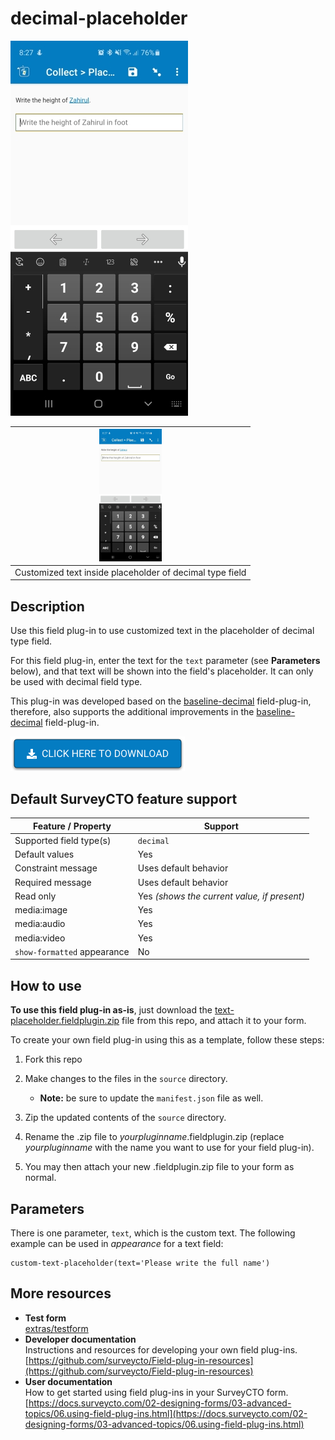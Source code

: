 # decimal-placeholder

![Download now](extras/preview-images/Placeholder-decimal-dynamic.jpg) 



|<img src="extras/preview-images/Placeholder-decimal-dynamic.jpg" width="100px">|
|:---:|
|Customized text inside placeholder of decimal type field|

## Description

Use this field plug-in to use customized text in the placeholder of decimal type field.

For this field plug-in, enter the text for the `text` parameter (see **Parameters** below), and that text will be shown into the field's placeholder. It can only be used with decimal field type.

This plug-in was developed based on the [baseline-decimal](https://github.com/surveycto/baseline-decimal/blob/master/README.md) field-plug-in, therefore, also supports the additional improvements in the [baseline-decimal](https://github.com/surveycto/baseline-decimal/blob/master/README.md) field-plug-in.


[![Download now](extras/preview-images/download-button.png)](https://github.com/ARCED-Foundation/decimal-placeholder/raw/main/decimal-placeholder.fieldplugin.zip)

## Default SurveyCTO feature support

| Feature / Property | Support |
| --- | --- |
| Supported field type(s) | `decimal`|
| Default values | Yes |
| Constraint message | Uses default behavior |
| Required message | Uses default behavior |
| Read only | Yes *(shows the current value, if present)* |
| media:image | Yes |
| media:audio | Yes |
| media:video | Yes |
| `show-formatted` appearance | No |


## How to use

**To use this field plug-in as-is**, just download the [text-placeholder.fieldplugin.zip](decimal-placeholder.fieldplugin.zip) file from this repo, and attach it to your form.

To create your own field plug-in using this as a template, follow these steps:

1. Fork this repo
1. Make changes to the files in the `source` directory.

    * **Note:** be sure to update the `manifest.json` file as well.

1. Zip the updated contents of the `source` directory.
1. Rename the .zip file to *yourpluginname*.fieldplugin.zip (replace *yourpluginname* with the name you want to use for your field plug-in).
1. You may then attach your new .fieldplugin.zip file to your form as normal.

## Parameters

There is one parameter, `text`, which is the custom text. The following example can be used in *appearance* for a text field:

    custom-text-placeholder(text='Please write the full name')

## More resources

* **Test form**  
[extras/testform](extras/testform)
* **Developer documentation**  
Instructions and resources for developing your own field plug-ins.  
[https://github.com/surveycto/Field-plug-in-resources](https://github.com/surveycto/Field-plug-in-resources)
* **User documentation**  
How to get started using field plug-ins in your SurveyCTO form.  
[https://docs.surveycto.com/02-designing-forms/03-advanced-topics/06.using-field-plug-ins.html](https://docs.surveycto.com/02-designing-forms/03-advanced-topics/06.using-field-plug-ins.html)